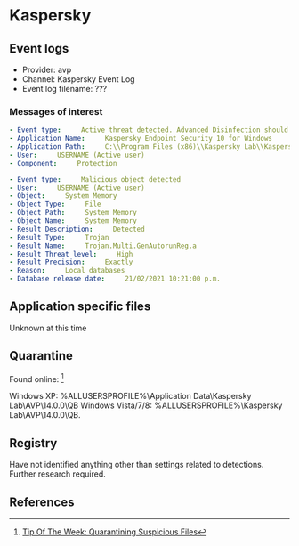 # Kaspersky

## Event logs

- Provider: avp
- Channel: Kaspersky Event Log
- Event log filename: ???

### Messages of interest

``` yaml title="Active threat detected"
- Event type:     Active threat detected. Advanced Disinfection should be started
- Application Name:     Kaspersky Endpoint Security 10 for Windows
- Application Path:     C:\\Program Files (x86)\\Kaspersky Lab\\Kaspersky Endpoint Security 10 for Windows SP2
- User:     USERNAME (Active user)
- Component:     Protection
```

``` yaml title="Malicious object detected"
- Event type:     Malicious object detected
- User:     USERNAME (Active user)
- Object:     System Memory
- Object Type:     File
- Object Path:     System Memory
- Object Name:     System Memory
- Result Description:     Detected
- Result Type:     Trojan
- Result Name:     Trojan.Multi.GenAutorunReg.a
- Result Threat level:     High
- Result Precision:     Exactly
- Reason:     Local databases
- Database release date:     21/02/2021 10:21:00 p.m.
```
  
## Application specific files

Unknown at this time

## Quarantine

Found online: [^1]

Windows XP: %ALLUSERSPROFILE%\Application Data\Kaspersky Lab\AVP\14.0.0\QB
Windows Vista/7/8: %ALLUSERSPROFILE%\Kaspersky Lab\AVP\14.0.0\QB.

## Registry

Have not identified anything other than settings related to detections. Further research required.

## References
[^1]: [Tip Of The Week: Quarantining Suspicious Files](https://www.kaspersky.com.au/blog/tip-of-the-week-quarantining-suspicious-files/3544/)
[^2]: [Kaspersky Anti-virus](https://support.kaspersky.com/KAV/21.3/en-US/87342.htm)
